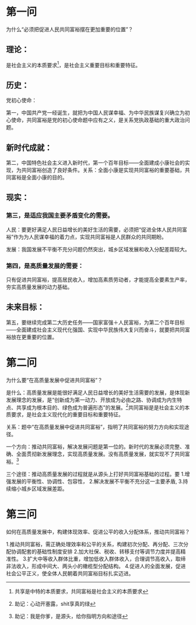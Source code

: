 # 第一问

为什么“必须把促进人民共同富裕摆在更加重要的位置”？

## 理论：

是社会主义的本质要求[^1]，是社会主义重要目标和重要特征。

## 历史：

党初心使命：

第一，中国共产党一经诞生，就把为中国人民谋幸福、为中华民族谋复兴确立为初心使命，共同富裕是党的初心使命题中应有之义，是关系党执政基础的重大政治问题。

## 新时代成就：

第二，中国特色社会主义进入新时代，第一个百年目标——全面建成小康社会的实现，为共同富裕创造了良好条件。关系：全面小康是实现共同富裕的重要基础，共同富裕是全面小康的目的。

## 现实：

### 第三，是适应我国主要矛盾变化的需要。

人民：要更好满足人民日益增长的美好生活的需要，必须把“促进全体人民共同富裕”作为为人民谋幸福的着力点，实现共同富裕是人民群众的共同期盼。

发展：我国发展不平衡不充分问题仍然突出，城乡区域发展和收入分配差距较大。

### 第四，是高质量发展的需要：

只有促进共同富裕，提高居民收入，增加高素质劳动者，才能提高全要素生产率，夯实高质量发展的动力基础。

## 未来目标：

第五，要继续完成第二大历史任务——国家富强＋人民富裕，为第二个百年目标——全面建成社会主义现代化强国、实现中华民族伟大复兴而奋斗，就要把共同富裕放在更重要的位置。

# 第二问

为什么要“在高质量发展中促进共同富裕”？

是什么：高质量发展是能很好满足人民日益增长的美好生活需要的发展，是体现新发展理念的发展，是“创新成为第一动力、开放成为必由之路、协调成为内生特点、共享成为根本目的、绿色成为普遍形态”的发展。[^2]共同富裕是是社会主义的本质要求，是社会主义现代化的重要目标和重要特征。

关系：题中“在高质量发展中促进共同富裕”，指明了共同富裕的努力方向和实现途径。

一个方向：推动共同富裕，解决发展问题是第一位的。新时代的发展必须完整、准确、全面贯彻新发展理念，实现高质量发展。没有高质量发展，就实现不了共同富裕。[^3]

三个途径：推动高质量发展的过程就是从源头上打好共同富裕基础的过程。要
1.增强发展的平衡性、协调性、包容性，
2.解决发展不平衡不充分这一主要矛盾,
3.持续缩小城乡区域发展差距。

# 第三问

如何在高质量发展中，构建体现效率、促进公平的收入分配体系，推动共同富裕？

1.推动共同富裕，需正确处理效率和公平的关系，构建初次分配、再分配、三次分配协调配套的基础性制度安排
2.加大社保、税收、转移支付等调节力度并提高精准性。
3.扩大中等收入群体比重，增加低收入群体收入，合理调节高收入，取缔非法收入，形成中间大、两头小的橄榄型分配结构。
4.促进人的全面发展，促进社会公平正义，使全体人民朝着共同富裕目标扎实迈进。

[^1]: 共享是中特的本质要求，共同富裕是社会主义的本质要求
[^2]: 助记：心动开塞露，shit享真的绿
[^3]: 助记：我是你爹，是源头，给你指明方向和途径